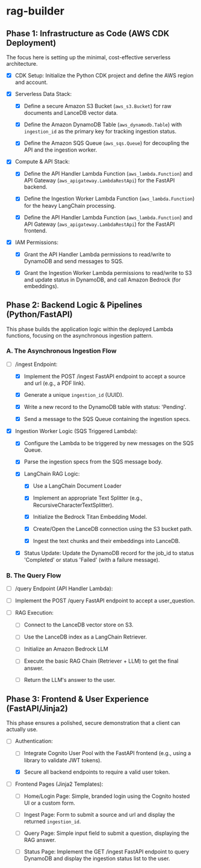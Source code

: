 # rag-builder

## Phase 1: Infrastructure as Code (AWS CDK Deployment)

The focus here is setting up the minimal, cost-effective serverless
architecture.

- [x] CDK Setup: Initialize the Python CDK project and define the AWS region and
      account.

- [x] Serverless Data Stack:
  - [x] Define a secure Amazon S3 Bucket (`aws_s3.Bucket`) for raw documents and
        LanceDB vector data.

  - [x] Define the Amazon DynamoDB Table (`aws_dynamodb.Table`) with
        `ingestion_id` as the primary key for tracking ingestion status.

  - [x] Define the Amazon SQS Queue (`aws_sqs.Queue`) for decoupling the API and
        the ingestion worker.

- [x] Compute & API Stack:
  - [x] Define the API Handler Lambda Function (`aws_lambda.Function`) and API
        Gateway (`aws_apigateway.LambdaRestApi`) for the FastAPI backend.

  - [x] Define the Ingestion Worker Lambda Function (`aws_lambda.Function`) for
        the heavy LangChain processing.

  - [x] Define the API Handler Lambda Function (`aws_lambda.Function`) and API
        Gateway (`aws_apigateway.LambdaRestApi`) for the FastAPI frontend.

- [x] IAM Permissions:
  - [x] Grant the API Handler Lambda permissions to read/write to DynamoDB and
        send messages to SQS.

  - [x] Grant the Ingestion Worker Lambda permissions to read/write to S3 and
        update status in DynamoDB, and call Amazon Bedrock (for embeddings).

## Phase 2: Backend Logic & Pipelines (Python/FastAPI)

This phase builds the application logic within the deployed Lambda functions,
focusing on the asynchronous ingestion pattern.

### A. The Asynchronous Ingestion Flow

- [ ] /ingest Endpoint:
  - [x] Implement the POST /ingest FastAPI endpoint to accept a source and url
        (e.g., a PDF link).

  - [x] Generate a unique `ingestion_id` (UUID).

  - [x] Write a new record to the DynamoDB table with status: 'Pending'.

  - [x] Send a message to the SQS Queue containing the ingestion specs.

- [x] Ingestion Worker Logic (SQS Triggered Lambda):
  - [x] Configure the Lambda to be triggered by new messages on the SQS Queue.

  - [x] Parse the ingestion specs from the SQS message body.

  - [x] LangChain RAG Logic:
    - [x] Use a LangChain Document Loader

    - [x] Implement an appropriate Text Splitter (e.g.,
          RecursiveCharacterTextSplitter).

    - [x] Initialize the Bedrock Titan Embedding Model.

    - [x] Create/Open the LanceDB connection using the S3 bucket path.

    - [x] Ingest the text chunks and their embeddings into LanceDB.

  - [x] Status Update: Update the DynamoDB record for the job_id to status
        'Completed' or status 'Failed' (with a failure message).

### B. The Query Flow

- [ ] /query Endpoint (API Handler Lambda):

- [ ] Implement the POST /query FastAPI endpoint to accept a user_question.

- [ ] RAG Execution:
  - [ ] Connect to the LanceDB vector store on S3.

  - [ ] Use the LanceDB index as a LangChain Retriever.

  - [ ] Initialize an Amazon Bedrock LLM

  - [ ] Execute the basic RAG Chain (Retriever + LLM) to get the final answer.

  - [ ] Return the LLM's answer to the user.

## Phase 3: Frontend & User Experience (FastAPI/Jinja2)

This phase ensures a polished, secure demonstration that a client can actually
use.

- [ ] Authentication:
  - [ ] Integrate Cognito User Pool with the FastAPI frontend (e.g., using a
        library to validate JWT tokens).

  - [x] Secure all backend endpoints to require a valid user token.

- [ ] Frontend Pages (Jinja2 Templates):
  - [ ] Home/Login Page: Simple, branded login using the Cognito hosted UI or a
        custom form.

  - [ ] Ingest Page: Form to submit a source and url and display the returned
        `ingestion_id`.

  - [ ] Query Page: Simple input field to submit a question, displaying the RAG
        answer.

  - [ ] Status Page: Implement the GET /ingest FastAPI endpoint to query
        DynamoDB and display the ingestion status list to the user.
